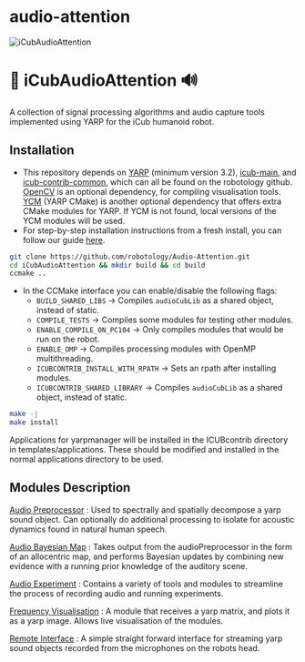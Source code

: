 # audio-attention
![iCubAudioAttention](/doc/images/ULETH_iCub_head.png?raw=false "iCubAudioAttention")

:robot:  iCubAudioAttention  :loud_sound:
===

A collection of signal processing algorithms and audio capture tools implemented using YARP for the iCub humanoid robot.


Installation
------------

* This repository depends on [YARP](https://github.com/robotology/yarp) (minimum version 3.2), [icub-main](https://github.com/robotology/icub-main), and [icub-contrib-common](https://github.com/robotology/icub-contrib-common), which can all be found on the robotology github. [OpenCV](https://github.com/opencv/opencv) is an optional dependency, for compiling visualisation tools. [YCM](https://github.com/robotology/ycm) (YARP CMake) is another optional dependency that offers extra CMake modules for YARP. If YCM is not found, local versions of the YCM modules will be used.
* For step-by-step installation instructions from a fresh install, you can follow our guide [here]().

```bash
git clone https://github.com/robotology/Audio-Attention.git
cd iCubAudioAttention && mkdir build && cd build
ccmake ..
```

* In the CCMake interface you can enable/disable the following flags:
    * ```BUILD_SHARED_LIBS``` &rightarrow; Compiles ```audioCubLib``` as a shared object, instead of static.
    * ```COMPILE_TESTS``` &rightarrow; Compiles some modules for testing other modules.
    * ```ENABLE_COMPILE_ON_PC104``` &rightarrow; Only compiles modules that would be run on the robot.
    * ```ENABLE_OMP``` &rightarrow; Compiles processing modules with OpenMP multithreading.
    * ```ICUBCONTRIB_INSTALL_WITH_RPATH``` &rightarrow; Sets an rpath after installing modules.
    * ```ICUBCONTRIB_SHARED_LIBRARY``` &rightarrow; Compiles ```audioCubLib``` as a shared object, instead of static.

```bash
make -j
make install
```

Applications for yarpmanager will be installed in the ICUBcontrib directory in templates/applications. These should be modified and installed in the normal applications directory to be used.


Modules Description
-------------------

[Audio Preprocessor]() : Used to spectrally and spatially decompose a yarp sound object. Can optionally do additional processing to isolate for acoustic dynamics found in natural human speech.

[Audio Bayesian Map]() : Takes output from the audioPreprocessor in the form of an allocentric map, and performs Bayesian updates by combining new evidence with a running prior knowledge of the auditory scene.

[Audio Experiment]() : Contains a variety of tools and modules to streamline the process of recording audio and running experiments.

[Frequency Visualisation]() : A module that receives a yarp matrix, and plots it as a yarp image. Allows live visualisation of the modules.

[Remote Interface]() : A simple straight forward interface for streaming yarp sound objects recorded from the microphones on the robots head.


